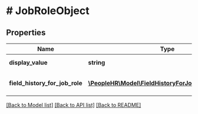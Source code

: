 # # JobRoleObject

## Properties

Name | Type | Description | Notes
------------ | ------------- | ------------- | -------------
**display_value** | **string** | DisplayValue value | [optional]
**field_history_for_job_role** | [**\PeopleHR\Model\FieldHistoryForJobRoleObjectInner[]**](FieldHistoryForJobRoleObjectInner.md) | Field history for job role array list | [optional]

[[Back to Model list]](../../README.md#models) [[Back to API list]](../../README.md#endpoints) [[Back to README]](../../README.md)
